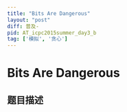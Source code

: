 ```yaml
---
title: "Bits Are Dangerous"
layout: "post"
diff: 普及-
pid: AT_icpc2015summer_day3_b
tag: ['模拟', '贪心']
---
```


# Bits Are Dangerous

## 题目描述

[problemUrl]: https://atcoder.jp/contests/jag2015summer-day3/tasks/icpc2015summer_day3_b




